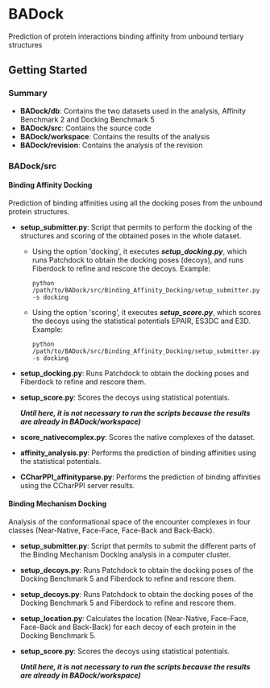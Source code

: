 # BADock

Prediction of protein interactions binding affinity from unbound tertiary structures

## Getting Started

### Summary

* **BADock/db**: Contains the two datasets used in the analysis, Affinity Benchmark 2 and Docking Benchmark 5
* **BADock/src**: Contains the source code
* **BADock/workspace**: Contains the results of the analysis
* **BADock/revision**: Contains the analysis of the revision

### BADock/src

#### Binding Affinity Docking

Prediction of binding affinities using all the docking poses from the unbound protein structures.

* **setup_submitter.py**: Script that permits to perform the docking of the structures and scoring of the obtained poses in the whole dataset.
  * Using the option 'docking', it executes ***setup_docking.py***, which runs Patchdock to obtain the docking poses (decoys), and runs Fiberdock to refine and rescore the decoys. Example:
    ```
    python /path/to/BADock/src/Binding_Affinity_Docking/setup_submitter.py -s docking
    ```
  * Using the option 'scoring', it executes ***setup_score.py***, which scores the decoys using the statistical potentials EPAIR, ES3DC and E3D. Example:
    ```
    python /path/to/BADock/src/Binding_Affinity_Docking/setup_submitter.py -s docking
    ```
* **setup_docking.py**: Runs Patchdock to obtain the docking poses and Fiberdock to refine and rescore them.

* **setup_score.py**: Scores the decoys using statistical potentials.

  ***Until here, it is not necessary to run the scripts because the results are already in BADock/workspace)***

* **score_nativecomplex.py**: Scores the native complexes of the dataset.

* **affinity_analysis.py**: Performs the prediction of binding affinities using the statistical potentials.

* **CCharPPI_affinityparse.py**: Performs the prediction of binding affinities using the CCharPPI server results.


#### Binding Mechanism Docking

Analysis of the conformational space of the encounter complexes in four classes (Near-Native, Face-Face, Face-Back and Back-Back).

* **setup_submitter.py**: Script that permits to submit the different parts of the Binding Mechanism Docking analysis in a computer cluster.

* **setup_decoys.py**: Runs Patchdock to obtain the docking poses of the Docking Benchmark 5 and Fiberdock to refine and rescore them.

* **setup_decoys.py**: Runs Patchdock to obtain the docking poses of the Docking Benchmark 5 and Fiberdock to refine and rescore them.

* **setup_location.py**: Calculates the location (Near-Native, Face-Face, Face-Back and Back-Back) for each decoy of each protein in the Docking Benchmark 5.

* **setup_score.py**: Scores the decoys using statistical potentials.

  ***Until here, it is not necessary to run the scripts because the results are already in BADock/workspace)***



